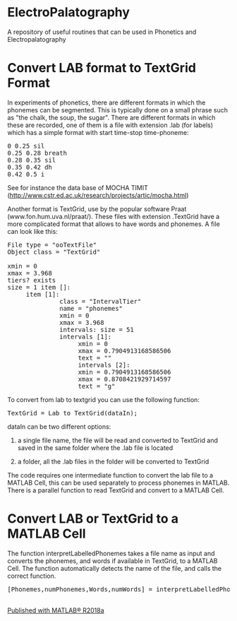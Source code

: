 # ElectroPalatography
A repository of useful routines that can be used in Phonetics and Electropalatography

<h1>Convert LAB format to TextGrid Format</h1>


<p>In experiments of phonetics, there are different formats in which the phonemes can be segmented. This is typically done on a small phrase such as "the chalk, the soup, the sugar". There are different formats in which these are recorded, one of them is a file with extension .lab (for labels) which has a simple format with start time-stop time-phoneme:</p>

<pre class="codeinput">
0 0.25 sil
0.25 0.28 breath
0.28 0.35 sil
0.35 0.42 dh
0.42 0.5 i
</pre>

<p>See for instance the data base of MOCHA TIMIT (<a href="http://www.cstr.ed.ac.uk/research/projects/artic/mocha.html">http://www.cstr.ed.ac.uk/research/projects/artic/mocha.html</a>)</p>


<p>Another format is TextGrid, use by the popular software Praat (www.fon.hum.uva.nl/praat/). These files with extension .TextGrid have a more complicated format that allows to have words and phonemes. A file can look like this:</p>

<pre class="codeinput">
File type = "ooTextFile"
Object class = "TextGrid"

xmin = 0
xmax = 3.968
tiers? exists
size = 1 item []:
     item [1]:
              class = "IntervalTier"
              name = "phonemes"
              xmin = 0         
              xmax = 3.968         
              intervals: size = 51         
              intervals [1]:             
                   xmin = 0             
                   xmax = 0.7904913168586506             
                   text = ""         
                   intervals [2]:             
                   xmin = 0.7904913168586506             
                   xmax = 0.8708421929714597             
                   text = "g"
</pre>

<p>To convert from lab to textgrid you can use the following function:</p>
<pre class="codeinput">
TextGrid = Lab_to_TextGrid(dataIn);
</pre>


<p>dataIn can be two different options:

1) a single file name, the file will be read and converted to TextGrid and saved in the same folder where the .lab file is located

2) a folder, all the .lab files in the folder will be converted to TextGrid</p>


<p> The code requires one intermediate function to convert the lab file to a MATLAB Cell, this can be used separately to process phonemes in MATLAB. There is a parallel function to read TextGrid and convert to a MATLAB Cell.

</p>

<h1>Convert LAB or TextGrid to a MATLAB Cell </h1>
<p> The function interpretLabelledPhonemes takes a file name as input and converts the phonemes, and words if available in TextGrid, to a MATLAB Cell. The function automatically detects the name of the file, and calls the correct function.

<pre class="codeinput">
[Phonemes,numPhonemes,Words,numWords] = interpretLabelledPhonemes(currentLAB_File)
</pre>
<p class="footer"><br><a href="https://www.mathworks.com/products/matlab/">Published with MATLAB&reg; R2018a</a><br></p></div>
